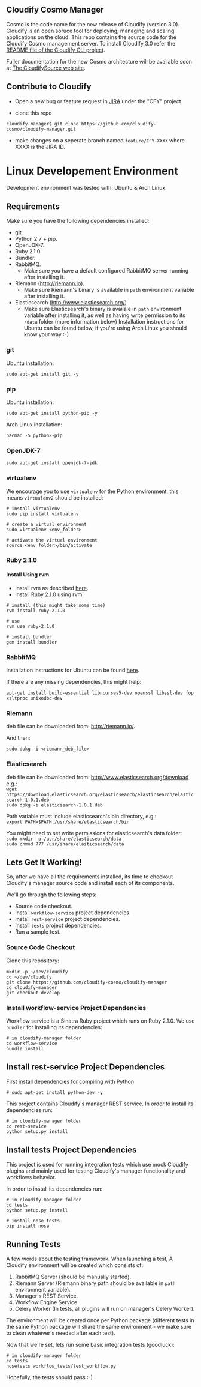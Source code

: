 ## Cloudify Cosmo Manager

Cosmo is the code name for the new release of Cloudify (version 3.0). Cloudify is an open soruce tool for deploying, managing and scaling applications on the cloud. 
This repo contains the source code for the Cloudify Cosmo management server. 
To install Cloudify 3.0 refer the [README file of the Cloudify CLI project](https://github.com/cloudify-cosmo/cloudify-cli/blob/develop/README.md). 

Fuller documentation for the new Cosmo architecture will be available soon at [The CloudifySource web site](http://www.cloudifysource.org). 


## Contribute to Cloudify ##

- Open a new bug or feature request in [JIRA](cloudifysource.atlassian.net) under the "CFY" project

- clone this repo

```
cloudify-manager$ git clone https://github.com/cloudify-cosmo/cloudify-manager.git
```

- make changes on a seperate branch named `feature/CFY-XXXX` where XXXX is the JIRA ID.

# Linux Developement Environment #

Development environment was tested with: Ubuntu & Arch Linux.

## Requirements ##

Make sure you have the following dependencies installed:

* git.
* Python 2.7 + pip.
* OpenJDK-7.
* Ruby 2.1.0.
* Bundler.
* RabbitMQ.
    * Make sure you have a default configured RabbitMQ server running after installing it.
* Riemann (http://riemann.io).
    * Make sure Riemann's binary is available in `path` environment variable after installing it.
* Elasticsearch (http://www.elasticsearch.org/)
    * Make sure Elasticsearch's binary is availale in `path` environment variable after installing it, as well as having write permission to its `/data` folder (more information below)
Installation instructions for Ubuntu can be found below, if you're using Arch Linux you should know your way :-)


### git ###

Ubuntu installation:
```
sudo apt-get install git -y
```

### pip ###
Ubuntu installation:
```
sudo apt-get install python-pip -y
```

Arch Linux installation:
```
pacman -S python2-pip
```

### OpenJDK-7 ###

```
sudo apt-get install openjdk-7-jdk
```

### virtualenv ###

We encourage you to use `virtualenv` for the Python environment, this means `virtualenv2` should be installed:
```
# install virtualenv
sudo pip install virtualenv

# create a virtual environment
sudo virtualenv <env_folder>

# activate the virtual environment
source <env_folder>/bin/activate
```

### Ruby 2.1.0 ###

#### Install Using rvm ####
- Install rvm as described [here](http://rvm.io/).
- Install Ruby 2.1.0 using rvm:

```
# install (this might take some time)
rvm install ruby-2.1.0

# use
rvm use ruby-2.1.0

# install bundler
gem install bundler
```

### RabbitMQ ###
Installation instructions for Ubuntu can be found [here](http://www.rabbitmq.com/install-debian.html).

If there are any missing dependencies, this might help:
```
apt-get install build-essential libncurses5-dev openssl libssl-dev fop xsltproc unixodbc-dev
```

### Riemann ###
deb file can be downloaded from: http://riemann.io/.

And then:
```
sudo dpkg -i <riemann_deb_file>
```

### Elasticsearch ###
deb file can be downloaded from: http://www.elasticsearch.org/download
e.g.:  
`wget https://download.elasticsearch.org/elasticsearch/elasticsearch/elasticsearch-1.0.1.deb`  
`sudo dpkg -i elasticsearch-1.0.1.deb`

Path variable must include elasticsearch's bin directory, e.g.:    
`export PATH=$PATH:/usr/share/elasticsearch/bin`

You might need to set write permissions for elasticsearch's data folder:  
`sudo mkdir -p /usr/share/elasticsearch/data`  
`sudo chmod 777 /usr/share/elasticsearch/data`


## Lets Get It Working! ##

So, after we have all the requirements installed, its time to checkout Cloudify's manager source code and install each of its components.

We'll go through the following steps:


* Source code checkout.
* Install `workflow-service` project dependencies.
* Install `rest-service` project dependencies.
* Install `tests` project dependencies.
* Run a sample test.


### Source Code Checkout ###

Clone this repository:
```
mkdir -p ~/dev/cloudify
cd ~/dev/cloudify
git clone https://github.com/cloudify-cosmo/cloudify-manager
cd cloudify-manager
git checkout develop
```

### Install workflow-service Project Dependencies ###

Workflow service is a Sinatra Ruby project which runs on Ruby 2.1.0.
We use `bundler` for installing its dependencies:
```
# in cloudify-manager folder
cd workflow-service
bundle install
```

## Install rest-service Project Dependencies ##

First install dependencies for compiling with Python
```
# sudo apt-get install python-dev -y
```


This project contains Cloudify's manager REST service.
In order to install its dependencies run:
```
# in cloudify-manager folder
cd rest-service
python setup.py install
```

## Install tests Project Dependencies ##

This project is used for running integration tests which use mock Cloudify plugins and mainly used for
testing Cloudify's manager functionality and workflows behavior.

In order to install its dependencies run:
```
# in cloudify-manager folder
cd tests
python setup.py install

# install nose tests
pip install nose
```

## Running Tests ##

A few words about the testing framework.
When launching a test, A Cloudify environment will be created which consists of:

1. RabbitMQ Server (should be manually started).
2. Riemann Server (Riemann binary path should be available in `path` environment variable).
3. Manager's REST Service.
4. Workflow Engine Service.
5. Celery Worker (In tests, all plugins will run on manager's Celery Worker).

The environment will be created once per Python package (different tests in the same Python package will share the same environment - we make sure to clean whatever's needed after each test).

Now that we're set, lets run some basic integration tests (goodluck):
```
# in cloudify-manager folder
cd tests
nosetests workflow_tests/test_workflow.py
```

Hopefully, the tests should pass :-)


